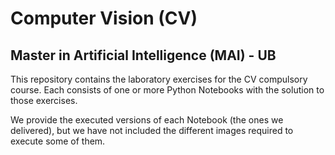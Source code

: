 # Computer Vision (CV)

## Master in Artificial Intelligence (MAI) - UB

This repository contains the laboratory exercises for the CV compulsory course. 
Each consists of one or more Python Notebooks with the solution to those exercises.

We provide the executed versions of each Notebook (the ones we delivered), but we have not included the different images required to execute some of them.
